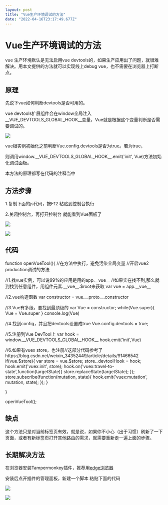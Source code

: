```yaml
---
layout: post
title: "Vue生产环境调试的方法"
date: "2022-04-16T23:17:49.677Z"
---
```

Vue生产环境调试的方法
============

vue 生产环境默认是无法启用vue devtools的，如果生产应用出了问题，就很难解决。用本文提供的方法就可以实现线上debug vue，也不需要在浏览器上打断点。

原理
--

先说下vue如何判断devtools是否可用的。

vue devtools扩展组件会在window全局注入\_\_VUE\_DEVTOOLS\_GLOBAL\_HOOK\_\_变量，Vue就是根据这个变量判断是否需要调试的。

![](https://img2022.cnblogs.com/blog/765365/202204/765365-20220416213537641-1310139840.png)

vue根实例初始化之前判断Vue.config.devtools是否为true。若为true，

则调用window.\_\_VUE\_DEVTOOLS\_GLOBAL\_HOOK\_\_.emit('init', Vue)方法初始化调试面板。

本方法的原理都写在代码的注释当中

方法步骤
----

1.复制下面的js代码，按F12 粘贴到控制台执行

2.关闭控制台，再打开控制台 就能看到Vue面板了  
  

![](https://img2022.cnblogs.com/blog/765365/202204/765365-20220416213239528-1913514119.png)

![](https://img2022.cnblogs.com/blog/765365/202204/765365-20220416213311898-160611354.png)

代码
--

function openVueTool(){
//在方法中执行，避免污染全局变量
//开启vue2 production调试的方法

//1.找vue实例，可以说99%的应用是用的app.\_\_vue\_\_
//如果实在找不到,那么就到找到任意组件，用组件元素.\_\_vue\_\_.$root来获取
var vue = app.\_\_vue\_\_


//2.vue构造函数
var constructor = vue.\_\_proto\_\_.constructor


//3.Vue有多级，要找到最顶级的
var Vue = constructor;
while(Vue.super){
    Vue = Vue.super
}
console.log(Vue)

//4.找到config，并且把devtools设置成true
Vue.config.devtools = true;



//5.注册到Vue DevTool上
var hook = window.\_\_VUE\_DEVTOOLS\_GLOBAL\_HOOK\_\_
hook.emit('init',Vue)




//6.如果有vuex store，也注册//这部分代码参考了https://blog.csdn.net/weixin\_34352449/article/details/91466542
if(vue.$store){
    var store = vue.$store;
    store.\_devtoolHook = hook;
    hook.emit('vuex:init', store);
    hook.on('vuex:travel-to-state',function(targetState){
        store.replaceState(targetState);
    });
    store.subscribe(function(mutation, state){
        hook.emit('vuex:mutation', mutation, state);
    });
}

}

openVueTool();

缺点
--

这个方法只是对当前标签页有效，就是说，如果你不小心（出于习惯）刷新了一下页面，或者有新标签页打开其他路由的需求，就需要重新走一遍上面的步骤。

长期解决方法
------

在浏览器安装Tampermonkey插件，推荐用[edge浏览器](https://microsoftedge.microsoft.com/addons/detail/tampermonkey/iikmkjmpaadaobahmlepeloendndfphd)

安装后点开插件的管理面板，新建一个脚本 粘贴下面的代码

![](https://img2022.cnblogs.com/blog/765365/202204/765365-20220416213352067-2033733977.png)

![](https://img2022.cnblogs.com/blog/765365/202204/765365-20220416213355911-196603171.png)